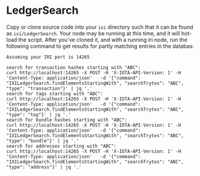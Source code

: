# LedgerSearch

Copy or clone source code into your `ixi` directory such that it can be found as `ixi/LedgerSearch`. 
Your node may be running at this time, and it will hot-load the script. 
After you've cloned it, and with a running iri node, run the following command to get results for partly matching entries in the databas:

```
Assuming your IRI port is 14265

search for transaction hashes starting with "ABC":
curl http://localhost:14265 -X POST -H 'X-IOTA-API-Version: 1' -H 'Content-Type: application/json'   -d '{"command": "IXILedgerSearch.findElementsStartingWith", "searchTrytes": "ABC", "type": "transaction"}' | jq '.'
search for tags starting with "ABC":
curl http://localhost:14265 -X POST -H 'X-IOTA-API-Version: 1' -H 'Content-Type: application/json'   -d '{"command": "IXILedgerSearch.findElementsStartingWith", "searchTrytes": "ABC", "type": "tag"}' | jq '.'
search for bundle hashes starting with "ABC":
curl http://localhost:14265 -X POST -H 'X-IOTA-API-Version: 1' -H 'Content-Type: application/json'   -d '{"command": "IXILedgerSearch.findElementsStartingWith", "searchTrytes": "ABC", "type": "bundle"}' | jq '.'
search for addresses starting with "ABC":
curl http://localhost:14265 -X POST -H 'X-IOTA-API-Version: 1' -H 'Content-Type: application/json'   -d '{"command": "IXILedgerSearch.findElementsStartingWith", "searchTrytes": "ABC", "type": "address"}' | jq '.'

```

